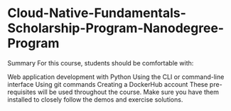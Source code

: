 # Cloud-Native-Fundamentals-Scholarship-Program-Nanodegree-Program

Summary
For this course, students should be comfortable with:

Web application development with Python
Using the CLI or command-line interface
Using git commands
Creating a DockerHub account
These pre-requisites will be used throughout the course. Make sure you have them installed to closely follow the demos and exercise solutions.
